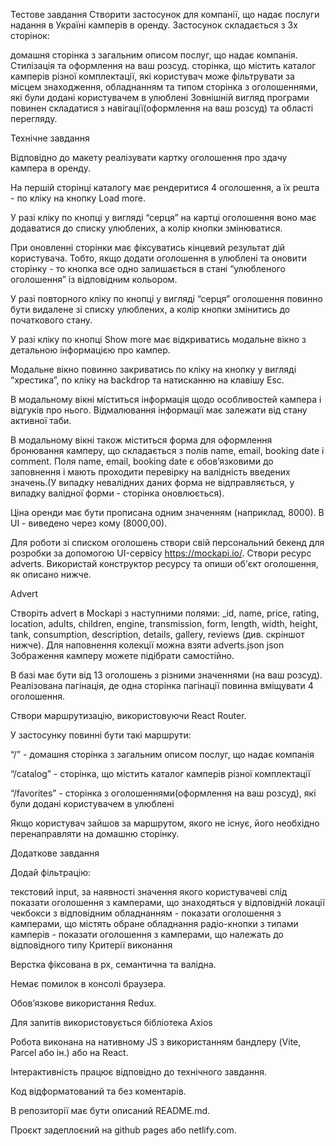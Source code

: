 Тестове завдання
Створити застосунок для компанії, що надає послуги надання в Україні камперів в оренду. Застосунок складається з 3х сторінок:

домашня сторінка з загальним описом послуг, що надає компанія. Стилізація та оформлення на ваш розсуд.
сторінка, що містить каталог камперів різної комплектації, які користувач може фільтрувати за місцем знаходження, обладнанням та типом
сторінка з оголошеннями, які були додані користувачем в улюблені
Зовнішній вигляд програми повинен складатися з навігації(оформлення на ваш розсуд) та області перегляду.

Технічне завдання

Відповідно до макету реалізувати картку оголошення про здачу кампера в оренду.

На першій сторінці каталогу має рендеритися 4 оголошення, а їх решта - по кліку на кнопку Load more.

У разі кліку по кнопці у вигляді “серця” на картці оголошення воно має додаватися до списку улюблених,  а колір кнопки змінюватися.

При оновленні сторінки має фіксуватись кінцевий результат дій користувача. Тобто, якщо додати оголошення в улюблені та оновити сторінку - то кнопка все одно залишається в стані “улюбленого оголошення” із відповідним кольором.

У разі повторного кліку по кнопці у вигляді “серця” оголошення повинно бути видалене зі списку улюблених,  а колір кнопки змінитись до початкового стану.

У разі кліку по кнопці Show more має відкриватись модальне вікно з детальною інформацією про кампер.

Модальне вікно повинно закриватись по кліку на кнопку у вигляді “хрестика”, по кліку на backdrop  та натисканню на клавішу Esc.

В модальному вікні міститься інформація щодо особливостей кампера і відгуків про нього. Відмалювання інформації має залежати від стану активної таби.

В модальному вікні також міститься форма для оформлення бронювання камперу, що складається з полів name, email, booking date і comment. Поля name, email, booking date є обовʼязковими до заповнення і мають проходити перевірку на валідність введених значень.(У випадку невалідних даних форма не відправляється, у випадку валідної форми - сторінка оновлюється).

Ціна оренди має бути прописана одним значенням (наприклад, 8000). В UI - виведено через кому (8000,00).

Для роботи зі списком оголошень створи свій персональний бекенд для розробки за допомогою UI-сервісу https://mockapi.io/. Створи ресурс adverts. Використай конструктор ресурсу та опиши об'єкт оголошення, як описано нижче.

Advert

Створіть  advert в Mockapi з наступними полями: _id,  name, price, rating, location, adults, children, engine, transmission, form, length, width, height, tank, consumption, description, details, gallery, reviews (див. скріншот нижче). Для наповнення колекції можна взяти adverts.json
json
Зображення камперу можете підібрати самостійно.

В базі має бути від 13 оголошень з різними значеннями (на ваш розсуд). Реалізована пагінація, де одна сторінка пагінації повинна вміщувати 4 оголошення.

Створи маршрутизацію, використовуючи React Router.

У застосунку повинні бути такі маршрути:

“/” - домашня сторінка з загальним описом послуг, що надає компанія

“/catalog” - сторінка, що містить каталог камперів різної комплектації

“/favorites” - сторінка з оголошеннями(оформлення на ваш розсуд), які були додані користувачем в улюблені

Якщо користувач зайшов за маршрутом, якого не існує, його необхідно перенаправляти на  домашню сторінку.

Додаткове завдання

Додай фільтрацію:

текстовий input, за наявності значення якого користувачеві слід показати оголошення з камперами, що знаходяться у відповідній локації
чекбокси з відповідним обладнанням - показати оголошення з камперами, що містять обране обладнання
радіо-кнопки з типами камперів - показати оголошення з камперами, що належать до відповідного типу
Критерії виконання

Верстка фіксована в рх, семантична та валідна.

Немає помилок в консолі браузера.

Обов’язкове використання Redux.

Для запитів використовується бібліотека Axios

Робота виконана на нативному JS з використанням бандлеру (Vite, Parcel або ін.) або на React.

Інтерактивність працює відповідно до технічного завдання.

Код відформатований та без коментарів.

В репозиторії має бути описаний README.md.

Проєкт задеплоєний на github pages або netlify.com.
